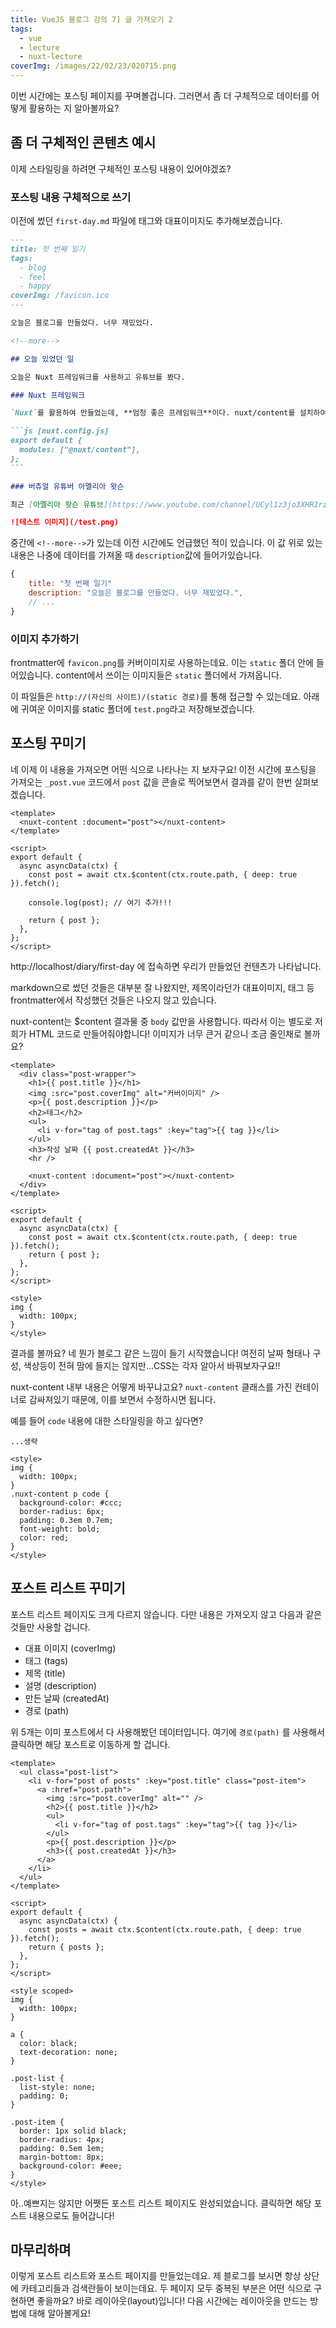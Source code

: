 ```yaml
---
title: VueJS 블로그 강의 7] 글 가져오기 2
tags:
  - vue
  - lecture
  - nuxt-lecture
coverImg: /images/22/02/23/020715.png
---
```


이번 시간에는 포스팅 페이지를 꾸며볼겁니다. 그러면서 좀 더 구체적으로 데이터를 어떻게 활용하는 지 알아볼까요?

<!--more-->

## 좀 더 구체적인 콘텐츠 예시

이제 스타일링을 하려면 구체적인 포스팅 내용이 있어야겠죠?

### 포스팅 내용 구체적으로 쓰기

이전에 썼던 `first-day.md` 파일에 태그와 대표이미지도 추가해보겠습니다.

````markdown [content/diary/first-day.md]
---
title: 첫 번째 일기
tags:
  - blog
  - feel
  - happy
coverImg: /favicon.ico
---

오늘은 블로그를 만들었다. 너무 재밌었다.

<!--more-->

## 오늘 있었던 일

오늘은 Nuxt 프레임워크를 사용하고 유튜브를 봤다.

### Nuxt 프레임워크

`Nuxt`를 활용하여 만들었는데, **엄청 좋은 프레임워크**이다. nuxt/content를 설치하여 다음과 같이 세팅했다.

```js [nuxt.config.js]
export default {
  modules: ["@nuxt/content"],
};
```

### 버츄얼 유튜버 아멜리아 왓슨

최근 [아멜리아 왓슨 유튜브](https://www.youtube.com/channel/UCyl1z3jo3XHR1riLFKG5UAg)를 보는데 너무 재밌다.

![테스트 이미지](/test.png)
````

중간에 `<!--more-->`가 있는데 이전 시간에도 언급했던 적이 있습니다. 이 값 위로 있는 내용은 나중에 데이터를 가져올 때 `description`값에 들어가있습니다.

```js
{
    title: "첫 번째 일기"
    description: "오늘은 블로그를 만들었다. 너무 재밌었다.",
    // ...
}
```

### 이미지 추가하기

frontmatter에 `favicon.png`를 커버이미지로 사용하는데요. 이는 `static` 폴더 안에 들어있습니다. content에서 쓰이는 이미지들은 `static` 폴더에서 가져옵니다.

이 파일들은 `http://(자신의 사이트)/(static 경로)`를 통해 접근할 수 있는데요. 아래에 귀여운 이미지를 static 폴더에 `test.png`라고 저장해보겠습니다.

<post-img src="/images/22/03/02/223831.png"></post-img>

<post-img src="/images/22/03/02/223023.png"></post-img>

## 포스팅 꾸미기

네 이제 이 내용을 가져오면 어떤 식으로 나타나는 지 보자구요! 이전 시간에 포스팅을 가져오는 `_post.vue` 코드에서 `post` 값을 콘솔로 찍어보면서 결과를 같이 한번 살펴보겠습니다.

```vue [pages/_postlist/_post.vue]
<template>
  <nuxt-content :document="post"></nuxt-content>
</template>

<script>
export default {
  async asyncData(ctx) {
    const post = await ctx.$content(ctx.route.path, { deep: true }).fetch();

    console.log(post); // 여기 추가!!!

    return { post };
  },
};
</script>
```

http://localhost/diary/first-day 에 접속하면 우리가 만들었던 컨텐츠가 나타납니다.

<post-img src="/images/22/03/02/225717.png"></post-img>

markdown으로 썼던 것들은 대부분 잘 나왔지만, 제목이라던가 대표이미지, 태그 등 frontmatter에서 작성했던 것들은 나오지 않고 있습니다.

nuxt-content는 $content 결과물 중 `body` 값만을 사용합니다. 따라서 이는 별도로 저희가 HTML 코드로 만들어줘야합니다! 이미지가 너무 큰거 같으니 조금 줄인채로 볼까요?

```vue [pages/_postlist/_post.vue]
<template>
  <div class="post-wrapper">
    <h1>{{ post.title }}</h1>
    <img :src="post.coverImg" alt="커버이미지" />
    <p>{{ post.description }}</p>
    <h2>태그</h2>
    <ul>
      <li v-for="tag of post.tags" :key="tag">{{ tag }}</li>
    </ul>
    <h3>작성 날짜 {{ post.createdAt }}</h3>
    <hr />

    <nuxt-content :document="post"></nuxt-content>
  </div>
</template>

<script>
export default {
  async asyncData(ctx) {
    const post = await ctx.$content(ctx.route.path, { deep: true }).fetch();
    return { post };
  },
};
</script>

<style>
img {
  width: 100px;
}
</style>
```

결과를 볼까요? 네 뭔가 블로그 같은 느낌이 들기 시작했습니다! 여전히 날짜 형태나 구성, 색상등이 전혀 맘에 들지는 않지만...CSS는 각자 알아서 바꿔보자구요!!

<post-img src="/images/22/03/02/231140.png"></post-img>

nuxt-content 내부 내용은 어떻게 바꾸냐고요? `nuxt-content` 클래스를 가진 컨테이너로 감싸져있기 때문에, 이를 보면서 수정하시면 됩니다.

<post-img src="/images/22/03/02/231254.png"></post-img>

예를 들어 `code` 내용에 대한 스타일링을 하고 싶다면?

```vue [pages/_postlist/_post.vue]
...생략

<style>
img {
  width: 100px;
}
.nuxt-content p code {
  background-color: #ccc;
  border-radius: 6px;
  padding: 0.3em 0.7em;
  font-weight: bold;
  color: red;
}
</style>
```

<post-img src="/images/22/03/02/231539.png"></post-img>

## 포스트 리스트 꾸미기

포스트 리스트 페이지도 크게 다르지 않습니다. 다만 내용은 가져오지 않고 다음과 같은 것들만 사용할 겁니다.

- 대표 이미지 (coverImg)
- 태그 (tags)
- 제목 (title)
- 설명 (description)
- 만든 날짜 (createdAt)
- 경로 (path)

위 5개는 이미 포스트에서 다 사용해봤던 데이터입니다. 여기에 `경로(path)` 를 사용해서 클릭하면 해당 포스트로 이동하게 할 겁니다.

```vue [pages/_postlist/index.vue]
<template>
  <ul class="post-list">
    <li v-for="post of posts" :key="post.title" class="post-item">
      <a :href="post.path">
        <img :src="post.coverImg" alt="" />
        <h2>{{ post.title }}</h2>
        <ul>
          <li v-for="tag of post.tags" :key="tag">{{ tag }}</li>
        </ul>
        <p>{{ post.description }}</p>
        <h3>{{ post.createdAt }}</h3>
      </a>
    </li>
  </ul>
</template>

<script>
export default {
  async asyncData(ctx) {
    const posts = await ctx.$content(ctx.route.path, { deep: true }).fetch();
    return { posts };
  },
};
</script>

<style scoped>
img {
  width: 100px;
}

a {
  color: black;
  text-decoration: none;
}

.post-list {
  list-style: none;
  padding: 0;
}

.post-item {
  border: 1px solid black;
  border-radius: 4px;
  padding: 0.5em 1em;
  margin-bottom: 8px;
  background-color: #eee;
}
</style>
```

<post-img src="/images/22/03/02/233620.png"></post-img>

아..예쁘지는 않지만 어쨋든 포스트 리스트 페이지도 완성되었습니다. 클릭하면 해당 포스트 내용으로도 들어갑니다!

## 마무리하며

이렇게 포스트 리스트와 포스트 페이지를 만들었는데요. 제 블로그를 보시면 항상 상단에 카테고리들과 검색란들이 보이는데요. 두 페이지 모두 중복된 부분은 어떤 식으로 구현하면 좋을까요? 바로 레이아웃(layout)입니다! 다음 시간에는 레이아웃을 만드는 방법에 대해 알아볼게요!
